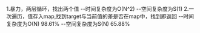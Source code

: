1.暴力，两层循环，找出两个值
--时间复杂度为O(N^2)
--空间复杂度为S(1)
2.一次遍历，值存入map,找到target与当前值的差是否在map中，找到即返回
--时间复杂度为O(N) 98.61%
--空间复杂度为S(N) 65.88%